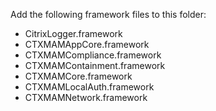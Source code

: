 Add the following framework files to this folder:
* CitrixLogger.framework
* CTXMAMAppCore.framework
* CTXMAMCompliance.framework
* CTXMAMContainment.framework
* CTXMAMCore.framework
* CTXMAMLocalAuth.framework
* CTXMAMNetwork.framework
